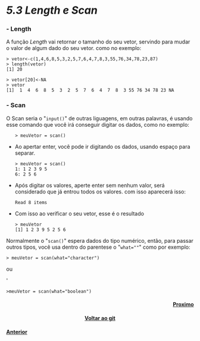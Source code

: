 <h1><b><i>5.3 Length e Scan</i></b></h1>

<h3><b>- Length</b></h3>
<p>A função <i>Length</i> vai retornar o tamanho do seu vetor, servindo para mudar o valor de algum dado do seu vetor. como no exemplo:</p>

    > vetor<-c(1,4,6,8,5,3,2,5,7,6,4,7,8,3,55,76,34,78,23,87)
    > length(vetor)
    [1] 20 
    
    > vetor[20]<-NA
    > vetor
    [1]  1  4  6  8  5  3  2  5  7  6  4  7  8  3 55 76 34 78 23 NA

<h3><b>- Scan</b></h3>

<p>O Scan seria o "<code>input()</code>" de outras liguagens, em outras palavras, é usando esse comando que você irá conseguir digitar os dados, como no exemplo:</p>

<ul>
    
    > meuVetor = scan()

<li>Ao apertar enter, você pode ir digitando os dados, usando espaço para separar.</li>

    > meuVetor = scan()
    1: 1 2 3 9 5
    6: 2 5 6
    
<li>Após digitar os valores, aperte enter sem nenhum valor, será considerado que já entrou todos os valores. com isso aparecerá isso:</li>
    
    Read 8 items

<li>Com isso ao verificar o seu vetor, esse é o resultado</li>

    > meuVetor
    [1] 1 2 3 9 5 2 5 6

</ul>

<p>Normalmente o "<code>scan()</code>" espera dados do tipo numérico, então, para passar outros tipos, você usa dentro do parentese o "<code>what=""</code>" como por exemplo:</p>

    > meuVetor = scan(what="character")

<p>ou</p>'

    >meuVetor = scan(what="boolean")

<h4 align="Right"><a href="https://github.com/SaLandini/r4noobs/blob/master/estrutura_dados/matrizes.md">Proximo</a></h4>
<h4 align="Center"><a href="https://github.com/SaLandini/r4noobs">Voltar ao git</a></h4>
<h4><a href="https://github.com/SaLandini/r4noobs/blob/master/estrutura_dados/vetores.md">Anterior</a></h4>